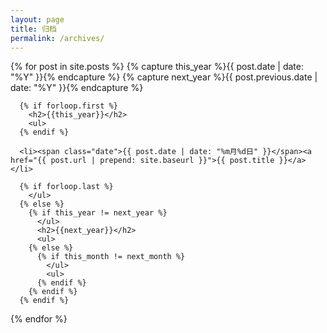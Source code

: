```yaml
---
layout: page
title: 归档
permalink: /archives/
---
```


<div class="post">
  <div class="post-archive">
  {% for post in site.posts  %}
      {% capture this_year %}{{ post.date | date: "%Y" }}{% endcapture %}
      {% capture next_year %}{{ post.previous.date | date: "%Y" }}{% endcapture %}

      {% if forloop.first %}
        <h2>{{this_year}}</h2>
        <ul>
      {% endif %}

      <li><span class="date">{{ post.date | date: "%m月%d日" }}</span><a href="{{ post.url | prepend: site.baseurl }}">{{ post.title }}</a></li>

      {% if forloop.last %}
        </ul>
      {% else %}
        {% if this_year != next_year %}
          </ul>
          <h2>{{next_year}}</h2>
          <ul>
        {% else %}    
          {% if this_month != next_month %}
            </ul>
            <ul>
          {% endif %}
        {% endif %}
      {% endif %}
  {% endfor %}
  </div>
</div>
